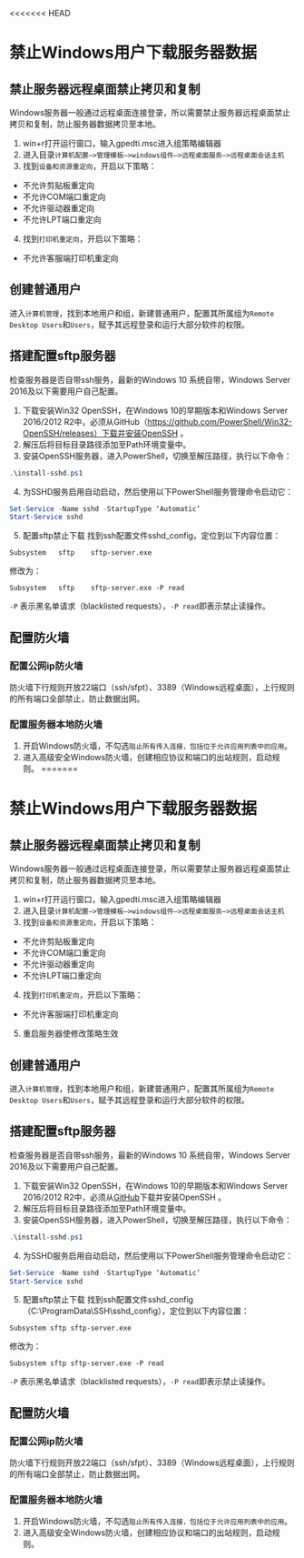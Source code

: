 <<<<<<< HEAD
# 禁止Windows用户下载服务器数据
## 禁止服务器远程桌面禁止拷贝和复制
Windows服务器一般通过远程桌面连接登录，所以需要禁止服务器远程桌面禁止拷贝和复制，防止服务器数据拷贝至本地。
1. win+r打开运行窗口，输入gpedti.msc进入组策略编辑器
2. 进入目录`计算机配置—>管理模板—>windows组件—>远程桌面服务—>远程桌面会话主机`
3. 找到`设备和资源重定向`，开启以下策略：
  - 不允许剪贴板重定向
  - 不允许COM端口重定向
  - 不允许驱动器重定向
  - 不允许LPT端口重定向
4. 找到`打印机重定向`，开启以下策略：
  - 不允许客服端打印机重定向

## 创建普通用户
进入`计算机管理`，找到本地用户和组，新建普通用户，配置其所属组为`Remote Desktop Users`和`Users`，赋予其远程登录和运行大部分软件的权限。
## 搭建配置sftp服务器
检查服务器是否自带ssh服务，最新的Windows 10 系统自带，Windows Server 2016及以下需要用户自己配置。
1. 下载安装Win32 OpenSSH，在Windows 10的早期版本和Windows Server 2016/2012 R2中，必须从GitHub（https://github.com/PowerShell/Win32-OpenSSH/releases）下载并安装OpenSSH 。
2. 解压后将目标目录路径添加至Path环境变量中。
3. 安装OpenSSH服务器，进入PowerShell，切换至解压路径，执行以下命令：
```PowerShell
.\install-sshd.ps1
```
4. 为SSHD服务启用自动启动，然后使用以下PowerShell服务管理命令启动它：
```PowerShell
Set-Service -Name sshd -StartupType ‘Automatic’
Start-Service sshd
```
5. 配置sftp禁止下载
找到ssh配置文件sshd_config，定位到以下内容位置：
```
Subsystem	sftp	sftp-server.exe
```
修改为：
```
Subsystem	sftp	sftp-server.exe -P read
```
`-P` 表示黑名单请求（blacklisted requests），`-P read`即表示禁止读操作。
## 配置防火墙
### 配置公网ip防火墙
防火墙下行规则开放22端口（ssh/sfpt）、3389（Windows远程桌面），上行规则的所有端口全部禁止，防止数据出网。
### 配置服务器本地防火墙
1. 开启Windows防火墙，不勾选`阻止所有传入连接，包括位于允许应用列表中的应用`。
2. 进入高级安全Windows防火墙，创建相应协议和端口的出站规则，启动规则。
=======
# 禁止Windows用户下载服务器数据
## 禁止服务器远程桌面禁止拷贝和复制
Windows服务器一般通过远程桌面连接登录，所以需要禁止服务器远程桌面禁止拷贝和复制，防止服务器数据拷贝至本地。
1. win+r打开运行窗口，输入gpedti.msc进入组策略编辑器
2. 进入目录`计算机配置—>管理模板—>windows组件—>远程桌面服务—>远程桌面会话主机`
3. 找到`设备和资源重定向`，开启以下策略：
  - 不允许剪贴板重定向
  - 不允许COM端口重定向
  - 不允许驱动器重定向
  - 不允许LPT端口重定向
4. 找到`打印机重定向`，开启以下策略：
  - 不允许客服端打印机重定向
5. 重启服务器使修改策略生效
## 创建普通用户
进入`计算机管理`，找到本地用户和组，新建普通用户，配置其所属组为`Remote Desktop Users`和`Users`，赋予其远程登录和运行大部分软件的权限。
## 搭建配置sftp服务器
检查服务器是否自带ssh服务，最新的Windows 10 系统自带，Windows Server 2016及以下需要用户自己配置。
1. 下载安装Win32 OpenSSH，在Windows 10的早期版本和Windows Server 2016/2012 R2中，必须从[GitHub](https://github.com/PowerShell/Win32-OpenSSH/releases)下载并安装OpenSSH 。
2. 解压后将目标目录路径添加至Path环境变量中。
3. 安装OpenSSH服务器，进入PowerShell，切换至解压路径，执行以下命令：
```PowerShell
.\install-sshd.ps1
```
4. 为SSHD服务启用自动启动，然后使用以下PowerShell服务管理命令启动它：
```PowerShell
Set-Service -Name sshd -StartupType ‘Automatic’
Start-Service sshd
```
5. 配置sftp禁止下载
找到ssh配置文件sshd_config（C:\ProgramData\SSH\sshd_config），定位到以下内容位置：
```
Subsystem sftp sftp-server.exe
```
修改为：
```
Subsystem sftp sftp-server.exe -P read
```
`-P` 表示黑名单请求（blacklisted requests），`-P read`即表示禁止读操作。
## 配置防火墙
### 配置公网ip防火墙
防火墙下行规则开放22端口（ssh/sfpt）、3389（Windows远程桌面），上行规则的所有端口全部禁止，防止数据出网。
### 配置服务器本地防火墙
1. 开启Windows防火墙，不勾选`阻止所有传入连接，包括位于允许应用列表中的应用`。
2. 进入高级安全Windows防火墙，创建相应协议和端口的出站规则，启动规则。
